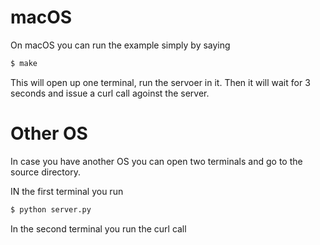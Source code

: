 # macOS

On macOS you can run the example simply by saying

```bash
$ make
```

This will open up one terminal, run the servoer in it. Then it will wait for 3 seconds and issue a curl call agoinst the server.

# Other OS

In case you have another OS you can open two terminals and go to the source directory.

IN the first terminal you run 

```bash
$ python server.py
```

In the second terminal you run the curl call 

